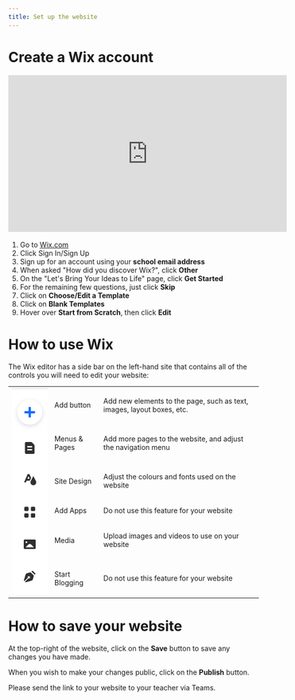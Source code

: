 ```yaml
---
title: Set up the website
---
```


# Create a Wix account

<iframe width="560" height="315" src="https://www.youtube.com/embed/EnsrOz1mdKU" title="YouTube video player" frameborder="0" allow="accelerometer; autoplay; clipboard-write; encrypted-media; gyroscope; picture-in-picture" allowfullscreen></iframe>

1. Go to [Wix.com](https://wix.com/)
2. Click Sign In/Sign Up
3. Sign up for an account using your **school email address**
4. When asked "How did you discover Wix?", click **Other**
5. On the "Let's Bring Your Ideas to Life" page, click **Get Started**
6. For the remaining few questions, just click **Skip**
7. Click on **Choose/Edit a Template**
8. Click on **Blank Templates**
9. Hover over **Start from Scratch**, then click **Edit**

# How to use Wix

The Wix editor has a side bar on the left-hand site that contains all of the controls you will need to edit your website:

<table>
<tr>
    <td rowspan="6"><img src="img/set-up_sidebar.png"></td>
    <td>Add button</td>
    <td>Add new elements to the page, such as text, images, layout boxes, etc.</td>
</tr>
<tr>
    <td>Menus & Pages</td>
    <td>Add more pages to the website, and adjust the navigation menu</td>
</tr>
<tr>
    <td>Site Design</td>
    <td>Adjust the colours and fonts used on the website</td>
</tr>
<tr>
    <td>Add Apps</td>
    <td>Do not use this feature for your website</td>
</tr>
<tr>
    <td>Media</td>
    <td>Upload images and videos to use on your website</td>
</tr>
<tr>
    <td>Start Blogging</td>
    <td>Do not use this feature for your website</td>
</tr>
</table>

# How to save your website

At the top-right of the website, click on the **Save** button to save any changes you have made.

When you wish to make your changes public, click on the **Publish** button.

Please send the link to your website to your teacher via Teams.